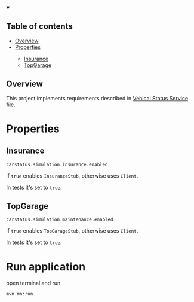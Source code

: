 <details open>
    <summary><h2>Table of contents</h2></summary>
<ul>
<li><a href="#overview">Overview</a></li>
<li><a href="#properties">Properties</a></li>
<ul>
    <li><a href="#insurance">Insurance</a></li>
    <li><a href="#TopGarage">TopGarage</a></li>
</ul>
</ul>
</details>

## Overview

This project implements requirements described in [Vehical Status Service](docs/Vehicle%20Status%20Service.md) file.


# Properties

## Insurance
``
carstatus.simulation.insurance.enabled
``

if `true` enables `InsuranceStub`, otherwise uses `Client`.

In tests it's set to `true`.

## TopGarage
``
carstatus.simulation.maintenance.enabled
``

if `true` enables `TopGarageStub`, otherwise uses `Client`.

In tests it's set to `true`.

# Run application

open terminal and run

``
mvn mn:run
``